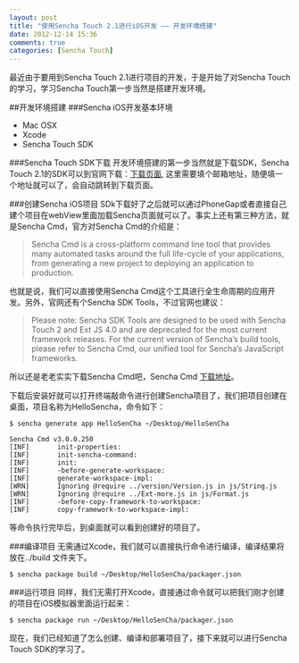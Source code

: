 ```yaml
---
layout: post
title: "使用Sencha Touch 2.1进行iOS开发 —— 开发环境搭建"
date: 2012-12-14 15:36
comments: true
categories: [Sencha Touch] 
---
```



最近由于要用到Sencha Touch 2.1进行项目的开发，于是开始了对Sencha Touch的学习，学习Sencha Touch第一步当然是搭建开发环境。  

##开发环境搭建
###Sencha iOS开发基本环境
* Mac OSX
* Xcode
* Sencha Touch SDK
<!-- more -->
###Sencha Touch SDK下载
开发环境搭建的第一步当然就是下载SDK，Sencha Touch 2.1的SDK可以到官网下载：[下载页面](http://www.sencha.com/products/touch/download/), 这里需要填个邮箱地址，随便填一个地址就可以了，会自动跳转到下载页面。  

###创建Sencha iOS项目
SDk下载好了之后就可以通过PhoneGap或者直接自己建个项目在webView里面加载Sencha页面就可以了。事实上还有第三种方法，就是Sencha Cmd，官方对Sencha Cmd的介绍是：
>Sencha Cmd is a cross-platform command line tool that provides many automated tasks around the full life-cycle of your applications, from generating a new project to deploying an application to production.  

也就是说，我们可以直接使用Sencha Cmd这个工具进行全生命周期的应用开发。另外，官网还有个Sencha SDK Tools，不过官网也建议：
>Please note: Sencha SDK Tools are designed to be used with Sencha Touch 2 and Ext JS 4.0 and are deprecated for the most current framework releases. For the current version of Sencha’s build tools, please refer to Sencha Cmd, our unified tool for Sencha’s JavaScript frameworks.

所以还是老老实实下载Sencha Cmd吧，Sencha Cmd [下载地址](http://www.sencha.com/products/sencha-cmd/download)。  

下载后安装好就可以打开终端敲命令进行创建Sencha项目了，我们把项目创建在桌面，项目名称为HelloSencha，命令如下：  

	$ sencha generate app HelloSenCha ~/Desktop/HelloSenCha
	
	Sencha Cmd v3.0.0.250
	[INF]		init-properties:
    [INF]		init-sencha-command:
    [INF]		init:
    [INF]		-before-generate-workspace:
    [INF]		generate-workspace-impl:
    [WRN]		Ignoring @require ../version/Version.js in js/String.js
    [WRN]		Ignoring @require ../Ext-more.js in js/Format.js
    [INF]		-before-copy-framework-to-workspace:
    [INF]		copy-framework-to-workspace-impl:
    
等命令执行完毕后，到桌面就可以看到创建好的项目了。

###编译项目
无需通过Xcode，我们就可以直接执行命令进行编译，编译结果将放在../build 文件夹下。

 	$ sencha package build ~/Desktop/HelloSenCha/packager.json

###运行项目
同样，我们无需打开Xcode，直接通过命令就可以把我们刚才创建的项目在iOS模拟器里面运行起来：

	$ sencha package run ~/Desktop/HelloSenCha/packager.json

现在，我们已经知道了怎么创建、编译和部署项目了，接下来就可以进行Sencha Touch SDK的学习了。
